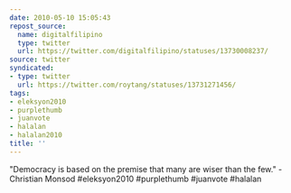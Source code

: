 ```yaml
---
date: 2010-05-10 15:05:43
repost_source:
  name: digitalfilipino
  type: twitter
  url: https://twitter.com/digitalfilipino/statuses/13730008237/
source: twitter
syndicated:
- type: twitter
  url: https://twitter.com/roytang/statuses/13731271456/
tags:
- eleksyon2010
- purplethumb
- juanvote
- halalan
- halalan2010
title: ''
---
```


"Democracy is based on the premise that many are wiser than the few." - Christian Monsod #eleksyon2010 #purplethumb #juanvote #halalan